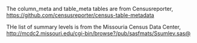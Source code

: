 
The column_meta and table_meta tables are from Censusreporter, https://github.com/censusreporter/census-table-metadata

THe list of summary levels is from the Missouria Census Data Center, http://mcdc2.missouri.edu/cgi-bin/browse?/pub/sasfmats/Ssumlev.sas@